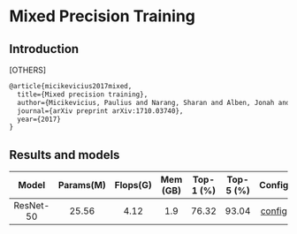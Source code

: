 # Mixed Precision Training

## Introduction

[OTHERS]

```latex
@article{micikevicius2017mixed,
  title={Mixed precision training},
  author={Micikevicius, Paulius and Narang, Sharan and Alben, Jonah and Diamos, Gregory and Elsen, Erich and Garcia, David and Ginsburg, Boris and Houston, Michael and Kuchaiev, Oleksii and Venkatesh, Ganesh and others},
  journal={arXiv preprint arXiv:1710.03740},
  year={2017}
}
```

## Results and models

|         Model         | Params(M) | Flops(G) | Mem (GB) | Top-1 (%) | Top-5 (%) | Config | Download |
|:---------------------:|:---------:|:--------:|:---------:|:---------:|:---------:| :---------:|:--------:|
| ResNet-50             | 25.56     | 4.12     |    1.9    |76.32 | 93.04 | [config](https://github.com/open-mmlab/mmclassification/blob/master/configs/fp16/resnet50_b32x8_fp16_imagenet.py) | [model](https://download.openmmlab.com/mmclassification/v0/fp16/resnet50_batch256_fp16_imagenet_20210320-b3964210.pth) &#124; [log](https://download.openmmlab.com/mmclassification/v0/fp16/resnet50_batch256_fp16_imagenet_20210320-b3964210.log.json) |
